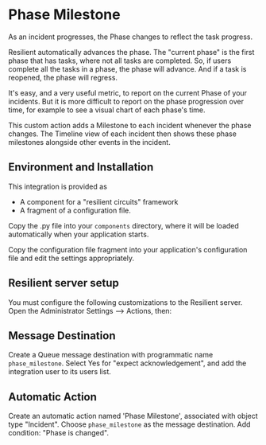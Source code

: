 Phase Milestone
===============

As an incident progresses, the Phase changes to reflect the task progress.

Resilient automatically advances the phase.  The "current phase" is the first
phase that has tasks, where not all tasks are completed.  So, if users
complete all the tasks in a phase, the phase will advance.  And if a task
is reopened, the phase will regress.

It's easy, and a very useful metric, to report on the current Phase of your
incidents.  But it is more difficult to report on the phase progression over
time, for example to see a visual chart of each phase's time.

This custom action adds a Milestone to each incident whenever the phase changes.
The Timeline view of each incident then shows these phase milestones
alongside other events in the incident.


## Environment and Installation

This integration is provided as
* A component for a "resilient circuits" framework
* A fragment of a configuration file.

Copy the .py file into your `components` directory, where it will be
loaded automatically when your application starts.

Copy the configuration file fragment into your application's configuration
file and edit the settings appropriately.


## Resilient server setup

You must configure the following customizations to the Resilient server.
Open the Administrator Settings --> Actions, then:


## Message Destination

Create a Queue message destination with programmatic name `phase_milestone`.
Select Yes for "expect acknowledgement", and add the integration user
to its users list.


## Automatic Action

Create an automatic action named 'Phase Milestone', associated with object type
"Incident".  Choose `phase_milestone` as the message destination.
Add condition: "Phase is changed".


